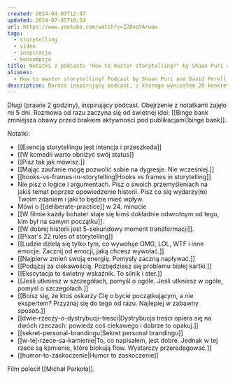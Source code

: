 ```yaml
---
created: 2024-04-03T12:47
updated: 2024-07-05T10:54
url: https://www.youtube.com/watch?v=Z2BnqYArwaw
tags:
  - storytelling
  - video
  - inspiracja
  - konsumpcja
title: Notatki z podcastu "How to master storytelling?" by Shaan Puri and David Perell
aliases:
  - How to master storytelling? Podcast by Shaan Puri and David Perell
description: Bardzo inspirujący podcast, z którego wyniosłem 20 konkretnych notatek o storytellingu, dystrybucji treści oraz kreatywności.
---
```


Długi (prawie 2 godziny), inspirujący podcast. Obejrzenie z notatkami zajęło mi 5 dni. Rozmowa od razu zaczyna się od świetnej idei: [[Binge bank zmniejsza obawy przed brakiem aktywności pod publikacjami|binge bank]].

Notatki:
- [[Esencją storytellingu jest intencja i przeszkoda]]
- [[W komedii warto obniżyć swój status]]
- [[Pisz tak jak mówisz.]]
- [[Mając zaufanie mogę pozwolić sobie na dygresje. Nie wcześniej.]]
- [[hooks-vs-frames-in-storytelling|Hooks vs frames in storytelling]]
- Nie pisz o logice i argumentach. Pisz o swoich przemyśleniach na jakiś temat poprzez opowiedzenie historii. Pisz co się wydarzy(ło) Twoim zdaniem i jaki to będzie mieć wpływ.
- Mówi o [[deliberate-practice]] w 24. minucie
- [[W filmie każdy bohater staje się kimś dokładnie odwrotnym od tego, kim był na samym początku]].
- [[W dobrej historii jest 5-sekundowy moment transformacji]].
- [[Pixar's 22 rules of storytelling]]
- [[Ludzie dzielą się tylko tym, co wywołuje OMG, LOL, WTF i inne emocje. Zacznij od emocji, jaką chcesz wywołać.]]
- [[Najpierw zmień swoją energię. Pomysły zaczną napływać.]]
- [[Podążaj za ciekawością. Pozbędziesz się problemu białej kartki.]]
- [[Ekscytacja to świetny wskaźnik. To silnik i ster.]]
- [[Jeśli utkniesz w szczegółach, pomyśl o ogóle. Jeśli utkniesz w ogóle, pomyśl o szczegółach.]]
- [[Boisz się, że ktoś oskarży Cię o bycie początkującym, a nie ekspertem? Przyznaj się do tego od razu. Najlepiej w zabawny sposób.]]
- [[dwie-rzeczy-o-dystrybucji-tresci|Dystrybucja treści opiera się na dwóch rzeczach: powiedz coś ciekawego i dobrze to opakuj.]]
- [[sekret-personal-brandingu|Sekret personal brandingu]]
- [[w-tej-rzece-sa-kamienie|To, co napisałem, jest dobre. Jednak w tej rzece są kamienie, które blokują flow. Wystarczy przeredagować.]]
- [[humor-to-zaskoczenie|Humor to zaskoczenie]]

Film polecił [[Michał Parkoła]].
